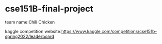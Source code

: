 # cse151B-final-project
team name:Chili Chicken


kaggle competition website:https://www.kaggle.com/competitions/cse151b-spring2022/leaderboard


